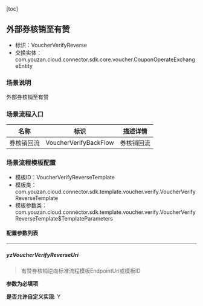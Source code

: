 [toc]

## 外部券核销至有赞
- 标识：VoucherVerifyReverse
- 交换实体：com.youzan.cloud.connector.sdk.core.voucher.CouponOperateExchangeEntity
### 场景说明
外部券核销至有赞
### 场景流程入口

名称 | 标识 | 描述详情
---|---|---
券核销回流 | VoucherVerifyBackFlow | 券核销回流

### 场景流程模板配置
- 模板ID：VoucherVerifyReverseTemplate
- 模板类：com.youzan.cloud.connector.sdk.template.voucher.verify.VoucherVerifyReverseTemplate
- 模板参数类：com.youzan.cloud.connector.sdk.template.voucher.verify.VoucherVerifyReverseTemplate$TemplateParameters

#### 配置参数列表

---
##### yzVoucherVerifyReverseUri
> 有赞券核销逆向标准流程模板EndpointUri或模板ID

**参数为必填项**


**是否允许自定义实现**: Y


